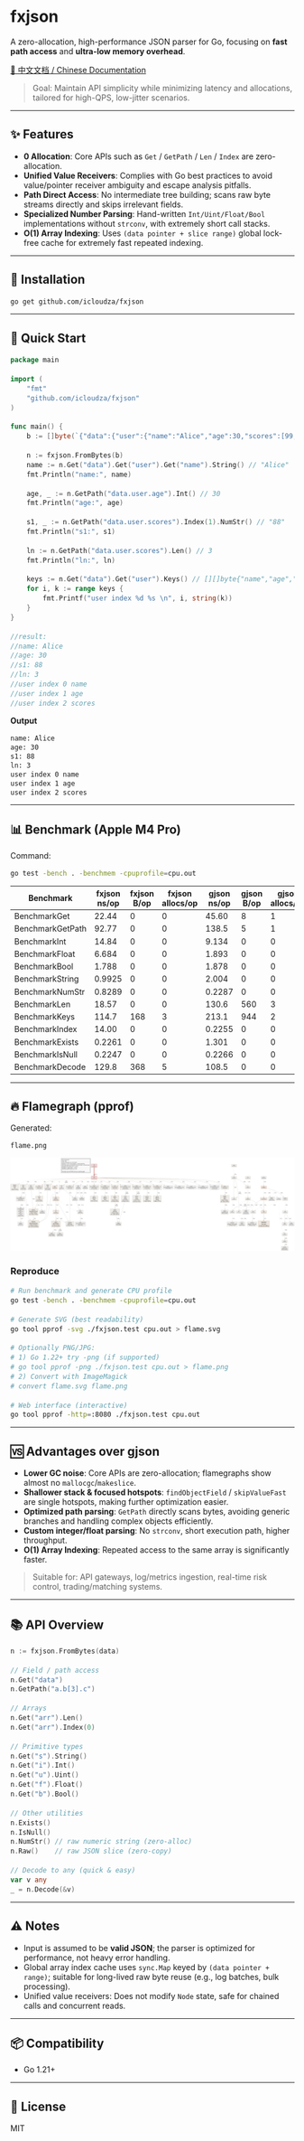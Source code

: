 # fxjson

A zero-allocation, high-performance JSON parser for Go, focusing on **fast path access** and **ultra-low memory overhead**.

[📄 中文文档 / Chinese Documentation](README_ZH.md)

> Goal: Maintain API simplicity while minimizing latency and allocations, tailored for high-QPS, low-jitter scenarios.

---

## ✨ Features

* **0 Allocation**: Core APIs such as `Get` / `GetPath` / `Len` / `Index` are zero-allocation.
* **Unified Value Receivers**: Complies with Go best practices to avoid value/pointer receiver ambiguity and escape analysis pitfalls.
* **Path Direct Access**: No intermediate tree building; scans raw byte streams directly and skips irrelevant fields.
* **Specialized Number Parsing**: Hand-written `Int/Uint/Float/Bool` implementations without `strconv`, with extremely short call stacks.
* **O(1) Array Indexing**: Uses `(data pointer + slice range)` global lock-free cache for extremely fast repeated indexing.

---

## 🚀 Installation

```bash
go get github.com/icloudza/fxjson
```

---

## 🔧 Quick Start

```go
package main

import (
	"fmt"
	"github.com/icloudza/fxjson"
)

func main() {
	b := []byte(`{"data":{"user":{"name":"Alice","age":30,"scores":[99,88,77]}}}`)

	n := fxjson.FromBytes(b)
	name := n.Get("data").Get("user").Get("name").String() // "Alice"
	fmt.Println("name:", name)

	age, _ := n.GetPath("data.user.age").Int() // 30
	fmt.Println("age:", age)

	s1, _ := n.GetPath("data.user.scores").Index(1).NumStr() // "88"
	fmt.Println("s1:", s1)

	ln := n.GetPath("data.user.scores").Len() // 3
	fmt.Println("ln:", ln)

	keys := n.Get("data").Get("user").Keys() // [][]byte{"name","age","scores"}
	for i, k := range keys {
		fmt.Printf("user index %d %s \n", i, string(k))
	}
}

//result:
//name: Alice
//age: 30
//s1: 88
//ln: 3
//user index 0 name
//user index 1 age
//user index 2 scores 
```

**Output**

```
name: Alice
age: 30
s1: 88
ln: 3
user index 0 name
user index 1 age
user index 2 scores
```

---

## 📊 Benchmark (Apple M4 Pro)

Command:

```bash
go test -bench . -benchmem -cpuprofile=cpu.out
```

| Benchmark        | fxjson ns/op | fxjson B/op | fxjson allocs/op | gjson ns/op | gjson B/op | gjson allocs/op |
|------------------|--------------|-------------|------------------|-------------|------------|-----------------|
| BenchmarkGet     | 22.44        | 0           | 0                | 45.60       | 8          | 1               |
| BenchmarkGetPath | 92.77        | 0           | 0                | 138.5       | 5          | 1               |
| BenchmarkInt     | 14.84        | 0           | 0                | 9.134       | 0          | 0               |
| BenchmarkFloat   | 6.684        | 0           | 0                | 1.893       | 0          | 0               |
| BenchmarkBool    | 1.788        | 0           | 0                | 1.878       | 0          | 0               |
| BenchmarkString  | 0.9925       | 0           | 0                | 2.004       | 0          | 0               |
| BenchmarkNumStr  | 0.8289       | 0           | 0                | 0.2287      | 0          | 0               |
| BenchmarkLen     | 18.57        | 0           | 0                | 130.6       | 560        | 3               |
| BenchmarkKeys    | 114.7        | 168         | 3                | 213.1       | 944        | 2               |
| BenchmarkIndex   | 14.00        | 0           | 0                | 0.2255      | 0          | 0               |
| BenchmarkExists  | 0.2261       | 0           | 0                | 1.301       | 0          | 0               |
| BenchmarkIsNull  | 0.2247       | 0           | 0                | 0.2266      | 0          | 0               |
| BenchmarkDecode  | 129.8        | 368         | 5                | 108.5       | 0          | 0               |

---

## 🔥 Flamegraph (pprof)

Generated:

```
flame.png
```
![CPU Flamegraph](flame.png)

### Reproduce

```bash
# Run benchmark and generate CPU profile
go test -bench . -benchmem -cpuprofile=cpu.out

# Generate SVG (best readability)
go tool pprof -svg ./fxjson.test cpu.out > flame.svg

# Optionally PNG/JPG:
# 1) Go 1.22+ try -png (if supported)
# go tool pprof -png ./fxjson.test cpu.out > flame.png
# 2) Convert with ImageMagick
# convert flame.svg flame.png

# Web interface (interactive)
go tool pprof -http=:8080 ./fxjson.test cpu.out
```

---

## 🆚 Advantages over gjson

* **Lower GC noise**: Core APIs are zero-allocation; flamegraphs show almost no `mallocgc`/`makeslice`.
* **Shallower stack & focused hotspots**: `findObjectField` / `skipValueFast` are single hotspots, making further optimization easier.
* **Optimized path parsing**: `GetPath` directly scans bytes, avoiding generic branches and handling complex objects efficiently.
* **Custom integer/float parsing**: No `strconv`, short execution path, higher throughput.
* **O(1) Array Indexing**: Repeated access to the same array is significantly faster.

> Suitable for: API gateways, log/metrics ingestion, real-time risk control, trading/matching systems.

---

## 📚 API Overview

```go
n := fxjson.FromBytes(data)

// Field / path access
n.Get("data")
n.GetPath("a.b[3].c")

// Arrays
n.Get("arr").Len()
n.Get("arr").Index(0)

// Primitive types
n.Get("s").String()
n.Get("i").Int()
n.Get("u").Uint()
n.Get("f").Float()
n.Get("b").Bool()

// Other utilities
n.Exists()
n.IsNull()
n.NumStr() // raw numeric string (zero-alloc)
n.Raw()    // raw JSON slice (zero-copy)

// Decode to any (quick & easy)
var v any
_ = n.Decode(&v)
```

---

## ⚠️ Notes

* Input is assumed to be **valid JSON**; the parser is optimized for performance, not heavy error handling.
* Global array index cache uses `sync.Map` keyed by `(data pointer + range)`; suitable for long-lived raw byte reuse (e.g., log batches, bulk processing).
* Unified value receivers: Does not modify `Node` state, safe for chained calls and concurrent reads.

---

## 📦 Compatibility

* Go 1.21+

---

## 📄 License

MIT

